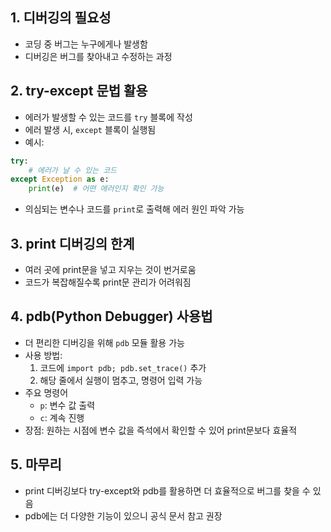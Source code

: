 
## 1. 디버깅의 필요성

- 코딩 중 버그는 누구에게나 발생함
- 디버깅은 버그를 찾아내고 수정하는 과정

## 2. try-except 문법 활용

- 에러가 발생할 수 있는 코드를 `try` 블록에 작성
- 에러 발생 시, `except` 블록이 실행됨
- 예시:

```python
try:
    # 에러가 날 수 있는 코드
except Exception as e:
	print(e)  # 어떤 에러인지 확인 가능
```

- 의심되는 변수나 코드를 `print`로 출력해 에러 원인 파악 가능
## 3. print 디버깅의 한계

- 여러 곳에 print문을 넣고 지우는 것이 번거로움
- 코드가 복잡해질수록 print문 관리가 어려워짐

## 4. pdb(Python Debugger) 사용법

- 더 편리한 디버깅을 위해 `pdb` 모듈 활용 가능
- 사용 방법:
    1. 코드에 `import pdb; pdb.set_trace()` 추가
    2. 해당 줄에서 실행이 멈추고, 명령어 입력 가능
- 주요 명령어
    - `p`: 변수 값 출력
    - `c`: 계속 진행
- 장점: 원하는 시점에 변수 값을 즉석에서 확인할 수 있어 print문보다 효율적

## 5. 마무리

- print 디버깅보다 try-except와 pdb를 활용하면 더 효율적으로 버그를 찾을 수 있음
- pdb에는 더 다양한 기능이 있으니 공식 문서 참고 권장
